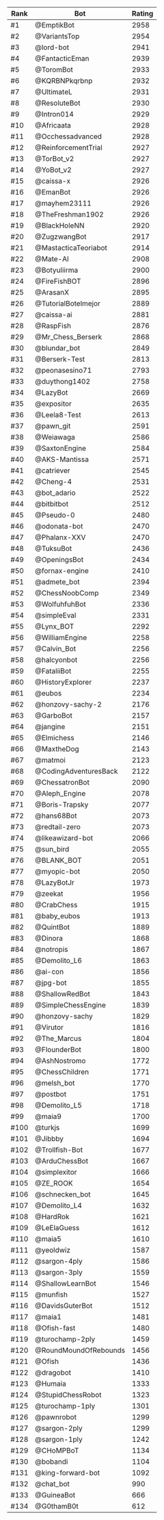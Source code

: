 Rank|Bot|Rating
---|---|---
#1|@EmptikBot|2958
#2|@VariantsTop|2954
#3|@lord-bot|2941
#4|@FantacticEman|2939
#5|@ToromBot|2933
#6|@KQRBNPkqrbnp|2932
#7|@UltimateL|2931
#8|@ResoluteBot|2930
#9|@Intron014|2929
#10|@Africaata|2928
#11|@Occhessadvanced|2928
#12|@ReinforcementTrial|2927
#13|@TorBot_v2|2927
#14|@YoBot_v2|2927
#15|@caissa-x|2926
#16|@EmanBot|2926
#17|@mayhem23111|2926
#18|@TheFreshman1902|2926
#19|@BlackHoleNN|2920
#20|@ZugzwangBot|2917
#21|@MastacticaTeoriabot|2914
#22|@Mate-AI|2908
#23|@Botyuliirma|2900
#24|@FireFishBOT|2896
#25|@ArasanX|2895
#26|@TutorialBotelmejor|2889
#27|@caissa-ai|2881
#28|@RaspFish|2876
#29|@Mr_Chess_Berserk|2868
#30|@blundar_bot|2849
#31|@Berserk-Test|2813
#32|@peonasesino71|2793
#33|@duythong1402|2758
#34|@LazyBot|2669
#35|@expositor|2635
#36|@Leela8-Test|2613
#37|@pawn_git|2591
#38|@Weiawaga|2586
#39|@SaxtonEngine|2584
#40|@AKS-Mantissa|2571
#41|@catriever|2545
#42|@Cheng-4|2531
#43|@bot_adario|2522
#44|@bitbitbot|2512
#45|@Pseudo-0|2480
#46|@odonata-bot|2470
#47|@Phalanx-XXV|2470
#48|@TuksuBot|2436
#49|@OpeningsBot|2434
#50|@fornax-engine|2410
#51|@admete_bot|2394
#52|@ChessNoobComp|2349
#53|@WolfuhfuhBot|2336
#54|@simpleEval|2331
#55|@Lynx_BOT|2292
#56|@WilliamEngine|2258
#57|@Calvin_Bot|2256
#58|@halcyonbot|2256
#59|@FataliiBot|2255
#60|@HistoryExplorer|2237
#61|@eubos|2234
#62|@honzovy-sachy-2|2176
#63|@GarboBot|2157
#64|@jangine|2151
#65|@Elmichess|2146
#66|@MaxtheDog|2143
#67|@matmoi|2123
#68|@CodingAdventuresBack|2122
#69|@ChessatronBot|2090
#70|@Aleph_Engine|2078
#71|@Boris-Trapsky|2077
#72|@hans68Bot|2073
#73|@redtail-zero|2073
#74|@likeawizard-bot|2066
#75|@sun_bird|2055
#76|@BLANK_BOT|2051
#77|@myopic-bot|2050
#78|@LazyBotJr|1973
#79|@zeekat|1956
#80|@CrabChess|1915
#81|@baby_eubos|1913
#82|@QuintBot|1889
#83|@Dinora|1868
#84|@notropis|1867
#85|@Demolito_L6|1863
#86|@ai-con|1856
#87|@jpg-bot|1855
#88|@ShallowRedBot|1843
#89|@SimpleChessEngine|1839
#90|@honzovy-sachy|1829
#91|@Virutor|1816
#92|@The_Marcus|1804
#93|@FlounderBot|1800
#94|@AshNostromo|1772
#95|@ChessChildren|1771
#96|@melsh_bot|1770
#97|@postbot|1751
#98|@Demolito_L5|1718
#99|@maia9|1700
#100|@turkjs|1699
#101|@Jibbby|1694
#102|@Trollfish-Bot|1677
#103|@ArduChessBot|1667
#104|@simplexitor|1666
#105|@ZE_ROOK|1654
#106|@schnecken_bot|1645
#107|@Demolito_L4|1632
#108|@HardRok|1621
#109|@LeElaGuess|1612
#110|@maia5|1610
#111|@yeoldwiz|1587
#112|@sargon-4ply|1586
#113|@sargon-3ply|1559
#114|@ShallowLearnBot|1546
#115|@munfish|1527
#116|@DavidsGuterBot|1512
#117|@maia1|1481
#118|@Ofish-fast|1480
#119|@turochamp-2ply|1459
#120|@RoundMoundOfRebounds|1456
#121|@Ofish|1436
#122|@dragobot|1410
#123|@Humaia|1333
#124|@StupidChessRobot|1323
#125|@turochamp-1ply|1301
#126|@pawnrobot|1299
#127|@sargon-2ply|1299
#128|@sargon-1ply|1242
#129|@CHoMPBoT|1134
#130|@bobandi|1104
#131|@king-forward-bot|1092
#132|@chat_bot|990
#133|@GuineaBot|666
#134|@G0thamB0t|612
